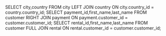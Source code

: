 SELECT city,country FROM city LEFT JOIN country ON city.country_id = country.country_id;
SELECT payment_id,first_name,last_name FROM customer RIGHT JOIN payment ON payment.customer_id = customer.customer_id;
SELECT rental_id,first_name,last_name FROM customer FULL JOIN rental ON rental.customer_id = customer.customer_id;
